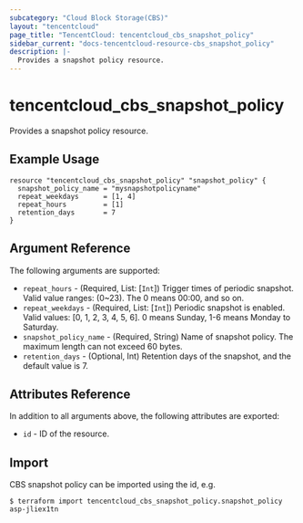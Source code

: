 ```yaml
---
subcategory: "Cloud Block Storage(CBS)"
layout: "tencentcloud"
page_title: "TencentCloud: tencentcloud_cbs_snapshot_policy"
sidebar_current: "docs-tencentcloud-resource-cbs_snapshot_policy"
description: |-
  Provides a snapshot policy resource.
---
```


# tencentcloud_cbs_snapshot_policy

Provides a snapshot policy resource.

## Example Usage

```hcl
resource "tencentcloud_cbs_snapshot_policy" "snapshot_policy" {
  snapshot_policy_name = "mysnapshotpolicyname"
  repeat_weekdays      = [1, 4]
  repeat_hours         = [1]
  retention_days       = 7
}
```

## Argument Reference

The following arguments are supported:

* `repeat_hours` - (Required, List: [`Int`]) Trigger times of periodic snapshot. Valid value ranges: (0~23). The 0 means 00:00, and so on.
* `repeat_weekdays` - (Required, List: [`Int`]) Periodic snapshot is enabled. Valid values: [0, 1, 2, 3, 4, 5, 6]. 0 means Sunday, 1-6 means Monday to Saturday.
* `snapshot_policy_name` - (Required, String) Name of snapshot policy. The maximum length can not exceed 60 bytes.
* `retention_days` - (Optional, Int) Retention days of the snapshot, and the default value is 7.

## Attributes Reference

In addition to all arguments above, the following attributes are exported:

* `id` - ID of the resource.



## Import

CBS snapshot policy can be imported using the id, e.g.

```
$ terraform import tencentcloud_cbs_snapshot_policy.snapshot_policy asp-jliex1tn
```

